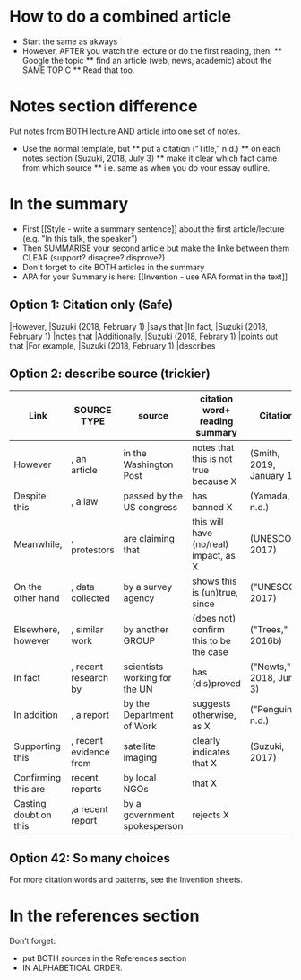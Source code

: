 # How to do a combined article

* Start the same as akways
* However, AFTER you watch the lecture or do the first reading, then:
** Google the topic
** find an article (web, news, academic) about the SAME TOPIC
** Read that too.

# Notes section difference
Put notes from BOTH lecture AND article into one set of notes.
* Use the normal template, but
** put a citation (“Title,” n.d.)
** on each notes section (Suzuki, 2018, July 3)
** make it clear which fact came from which source
** i.e. same as when you do your essay outline.

# In the summary
* First [[Style - write a summary sentence]] about the first article/lecture (e.g. "In this talk, the speaker”)
* Then SUMMARISE your second article but make the linke between them CLEAR (support? disagree? disprove?)
* Don't forget to cite BOTH articles in the summary
* APA for your Summary is here: [[Invention - use APA format in the text]]


## Option 1: Citation only (Safe)

|However, 		|Suzuki (2018, February 1) 	|says that
|In fact, 		|Suzuki (2018, February 1) 	|notes that
|Additionally, 	|Suzuki (2018, Febrary 1) 	|points out that
|For example, 	|Suzuki (2018, February 1) 	|describes


## Option 2: describe source (trickier)

|Link 				|SOURCE TYPE 			|source  					|citation word+  reading summary 		|Citation
|--------------------|---------------		|---------------------------|---------------------------------------|---------------
|However 			|, an article 			|in the Washington Post 	|notes that this is not true because X	|(Smith, 2019, January 1)
|Despite this 		|, a law 				|passed by the US congress 	|has banned X 							|(Yamada, n.d.)
|Meanwhile, 			|, protestors 			|are claiming that  		|this will have (no/real) impact, as X  |(UNESCO, 2017)
|On the other hand 	|, data collected  		|by a survey agency 		|shows this is (un)true, since 			|("UNESCO," 2017)
|Elsewhere, however 	|, similar work 		|by another GROUP 			|(does not) confirm this to be the case	|("Trees," 2016b)
|In fact 		  	|, recent research by 	|scientists working for the UN|has (dis)proved 						|("Newts," 2018, June 3)
|In addition			|, a report 			|by the Department of Work	|suggests otherwise, as X				|("Penguins," n.d.)
|Supporting this 	|, recent evidence from |satellite imaging 			|clearly indicates that X 				|(Suzuki, 2017)
|Confirming this are |recent reports  		|by local NGOs 				|that X 								|
|Casting doubt on this|,a recent report 		|by a government spokesperson|rejects X 							|

## Option 42: So many choices
For more citation words and patterns, see the Invention sheets.


# In the references section
Don’t forget:
* put BOTH sources in the References section
* IN ALPHABETICAL ORDER.